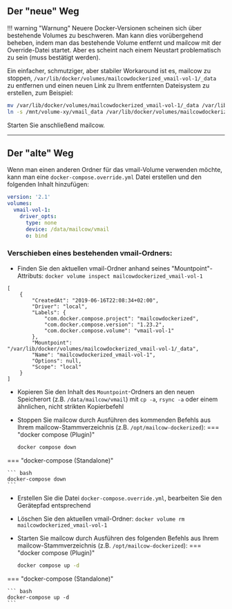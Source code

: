 ## Der "neue" Weg

!!! warning "Warnung"
    Neuere Docker-Versionen scheinen sich über bestehende Volumes zu beschweren. Man kann dies vorübergehend beheben, indem man das bestehende Volume entfernt und mailcow mit der Override-Datei startet. Aber es scheint nach einem Neustart problematisch zu sein (muss bestätigt werden).

Ein einfacher, schmutziger, aber stabiler Workaround ist es, mailcow zu stoppen, `/var/lib/docker/volumes/mailcowdockerized_vmail-vol-1/_data` zu entfernen und einen neuen Link zu Ihrem entfernten Dateisystem zu erstellen, zum Beispiel:

```bash
mv /var/lib/docker/volumes/mailcowdockerized_vmail-vol-1/_data /var/lib/docker/volumes/mailcowdockerized_vmail-vol-1/_data_backup
ln -s /mnt/volume-xy/vmail_data /var/lib/docker/volumes/mailcowdockerized_vmail-vol-1/_data
```

Starten Sie anschließend mailcow.

---

## Der "alte" Weg

Wenn man einen anderen Ordner für das vmail-Volume verwenden möchte, kann man eine `docker-compose.override.yml` Datei erstellen und den folgenden Inhalt hinzufügen:

```yaml
version: '2.1'
volumes:
  vmail-vol-1:
    driver_opts:
      type: none
      device: /data/mailcow/vmail	
      o: bind
```

### Verschieben eines bestehenden vmail-Ordners:

- Finden Sie den aktuellen vmail-Ordner anhand seines "Mountpoint"-Attributs: `docker volume inspect mailcowdockerized_vmail-vol-1`

``` hl_lines="10"
[
    {
        "CreatedAt": "2019-06-16T22:08:34+02:00",
        "Driver": "local",
        "Labels": {
            "com.docker.compose.project": "mailcowdockerized",
            "com.docker.compose.version": "1.23.2",
            "com.docker.compose.volume": "vmail-vol-1"
        },
        "Mountpoint": "/var/lib/docker/volumes/mailcowdockerized_vmail-vol-1/_data",
        "Name": "mailcowdockerized_vmail-vol-1",
        "Options": null,
        "Scope": "local"
    }
]
```

- Kopieren Sie den Inhalt des `Mountpoint`-Ordners an den neuen Speicherort (z.B. `/data/mailcow/vmail`) mit `cp -a`, `rsync -a` oder einem ähnlichen, nicht strikten Kopierbefehl
- Stoppen Sie mailcow durch Ausführen des kommenden Befehls aus Ihrem mailcow-Stammverzeichnis (z.B. `/opt/mailcow-dockerized`):
=== "docker compose (Plugin)"

    ``` bash
    docker compose down
    ```

=== "docker-compose (Standalone)"

    ``` bash
    docker-compose down    
    ```
- Erstellen Sie die Datei `docker-compose.override.yml`, bearbeiten Sie den Gerätepfad entsprechend
- Löschen Sie den aktuellen vmail-Ordner: `docker volume rm mailcowdockerized_vmail-vol-1`
- Starten Sie mailcow durch Ausführen des folgenden Befehls aus Ihrem mailcow-Stammverzeichnis (z.B. `/opt/mailcow-dockerized`):
=== "docker compose (Plugin)"

    ``` bash
    docker compose up -d
    ```

=== "docker-compose (Standalone)"

    ``` bash  
    docker-compose up -d
    ```

